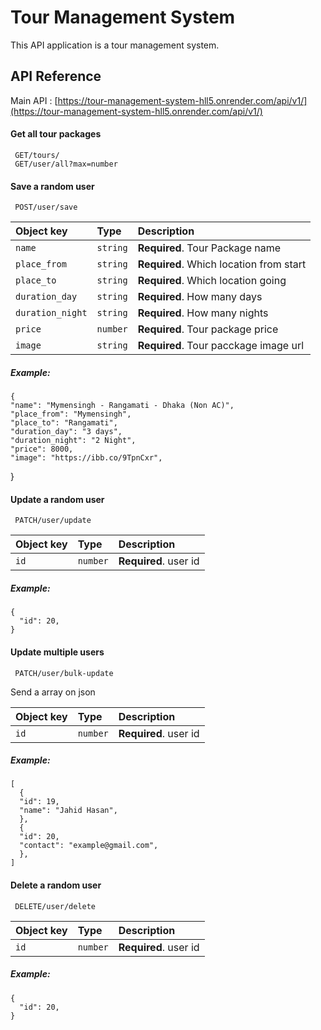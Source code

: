 # Tour Management System

This API application is a tour management system.


## API Reference

Main API : [https://tour-management-system-hll5.onrender.com/api/v1/](https://tour-management-system-hll5.onrender.com/api/v1/)


#### Get all tour packages

```http
 GET/tours/
 GET/user/all?max=number
```
#### Save a random user
```http
 POST/user/save
```

| Object key | Type     | Description                |
| :-------- | :------- | :------------------------- |
| `name` | `string` | **Required**. Tour Package name |
| `place_from` | `string` | **Required**. Which location from start |
| `place_to` | `string` | **Required**. Which location going |
| `duration_day` | `string` | **Required**. How many days|
| `duration_night` | `string` | **Required**. How many nights
| `price` | `number` | **Required**. Tour package price|
| `image` | `string` | **Required**.  Tour pacckage image url |

##### Example:

    {
    "name": "Mymensingh - Rangamati - Dhaka (Non AC)",
    "place_from": "Mymensingh",
    "place_to": "Rangamati",
    "duration_day": "3 days",
    "duration_night": "2 Night",
    "price": 8000,
    "image": "https://ibb.co/9TpnCxr",
}

#### Update a random user
```http
 PATCH/user/update
```

| Object key | Type     | Description                |
| :-------- | :------- | :------------------------- |
| `id` | `number` | **Required**. user id |


##### Example:

    {
      "id": 20,
    }


#### Update multiple users
```http
 PATCH/user/bulk-update
```

Send a array on json

| Object key | Type     | Description                |
| :-------- | :------- | :------------------------- |
| `id` | `number` | **Required**. user id |

##### Example:

    [
      {
      "id": 19,
      "name": "Jahid Hasan",
      },
      {
      "id": 20,
      "contact": "example@gmail.com",
      },
    ]


#### Delete a random user
```http
 DELETE/user/delete
```

| Object key | Type     | Description                |
| :-------- | :------- | :------------------------- |
| `id` | `number` | **Required**. user id |


##### Example:

    {
      "id": 20,
    }

